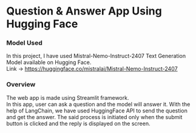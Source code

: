 # Question & Answer App Using Hugging Face
### Model Used
In this project, I have used Mistral-Nemo-Instruct-2407 Text Generation Model available on Hugging Face. <br>
Link -> https://huggingface.co/mistralai/Mistral-Nemo-Instruct-2407

### Overview
The web app is made using Streamlit framework.<br> In this app, user can ask a question and the model will answer it. With the help of LangChain, we have used HuggingFace API to send the question and get the answer. The said process is initiated only when the submit button is clicked and the reply is displayed on the screen.
